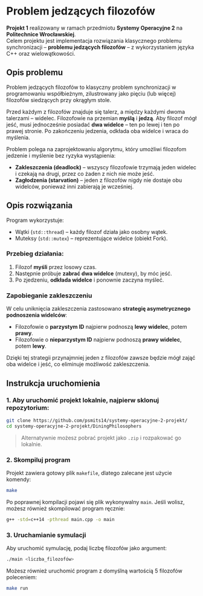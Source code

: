 # Problem jedzących filozofów
**Projekt 1** realizowany w ramach przedmiotu **Systemy Operacyjne 2** na **Politechnice Wrocławskiej**.  
Celem projektu jest implementacja rozwiązania klasycznego problemu synchronizacji – **problemu jedzących filozofów** – z wykorzystaniem języka C++ oraz wielowątkowości.

## Opis problemu

Problem jedzących filozofów to klasyczny problem synchronizacji w programowaniu współbieżnym, zilustrowany jako pięciu (lub więcej) filozofów siedzących przy okrągłym stole.  

Przed każdym z filozofów znajduje się talerz, a między każdymi dwoma talerzami – widelec. Filozofowie na przemian **myślą** i **jedzą**. Aby filozof mógł jeść, musi jednocześnie posiadać **dwa widelce** – ten po lewej i ten po prawej stronie. Po zakończeniu jedzenia, odkłada oba widelce i wraca do myślenia.

Problem polega na zaprojektowaniu algorytmu, który umożliwi filozofom jedzenie i myślenie bez ryzyka wystąpienia:

- **Zakleszczenia (deadlock)** – wszyscy filozofowie trzymają jeden widelec i czekają na drugi, przez co żaden z nich nie może jeść.
- **Zagłodzenia (starvation)** – jeden z filozofów nigdy nie dostaje obu widelców, ponieważ inni zabierają je wcześniej.


## Opis rozwiązania

Program wykorzystuje:

- Wątki (`std::thread`) – każdy filozof działa jako osobny wątek.
- Muteksy (`std::mutex`) – reprezentujące widelce (obiekt Fork).

### Przebieg działania:

1. Filozof **myśli** przez losowy czas.
2. Następnie próbuje **zabrać dwa widelce** (mutexy), by móc jeść.
3. Po zjedzeniu, **odkłada widelce** i ponownie zaczyna myśleć.

### Zapobieganie zakleszczeniu

W celu uniknięcia zakleszczenia zastosowano **strategię asymetrycznego podnoszenia widelców**:

- Filozofowie o **parzystym ID** najpierw podnoszą **lewy widelec**, potem **prawy**.
- Filozofowie o **nieparzystym ID** najpierw podnoszą **prawy widelec**, potem **lewy**.

Dzięki tej strategii przynajmniej jeden z filozofów zawsze będzie mógł zająć oba widelce i jeść, co eliminuje możliwość zakleszczenia.



## Instrukcja uruchomienia


### 1. Aby uruchomić projekt lokalnie, najpierw sklonuj repozytorium:

```bash
git clone https://github.com/psmits14/systemy-operacyjne-2-projekt/
cd systemy-operacyjne-2-projekt/DiningPhilosophers
```

> Alternatywnie możesz pobrać projekt jako `.zip` i rozpakować go lokalnie.



### 2. Skompiluj program


Projekt zawiera gotowy plik `makefile`, dlatego zalecane jest użycie komendy:

```bash
make
```

Po poprawnej kompilacji pojawi się plik wykonywalny `main`. Jeśli wolisz, możesz również skompilować program ręcznie:

```bash
g++ -std=c++14 -pthread main.cpp -o main
```


### 3. Uruchamianie symulacji

Aby uruchomić symulację, podaj liczbę filozofów jako argument:

```bash
./main <liczba_filozofów>
```

Możesz również uruchomić program z domyślną wartością 5 filozofów poleceniem:

```bash
make run
```

